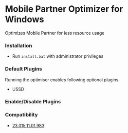 # Mobile Partner Optimizer for Windows #
Optimizes Mobile Partner for less resource usage

### Installation ###

* Run `install.bat` with administrator privileges

### Default Plugins ###
Running the optimiser enables following optional plugins
* USSD

### Enable/Disable Plugins ###
<!-- TODO -->

### Compatibility ###
* [23.015.11.01.983](http://download-c1.huawei.com/download/downloadCenter?downloadId=55222&version=175478&siteCode=)
